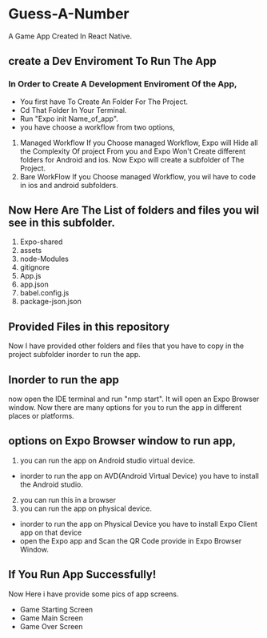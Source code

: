 # Guess-A-Number
 A Game App Created In React Native.
 
## create a Dev Enviroment To Run The App
  ### In Order to Create A Development Enviroment Of the App,
* You first have To Create An Folder For The Project.
* Cd That Folder In Your Terminal.
* Run "Expo init Name_of_app".
* you have choose a workflow from two options,
 
1. Managed Workflow
 If you Choose managed Workflow, Expo will Hide all the Complexity Of project From you and Expo Won't Create different folders for Android and ios.
 Now Expo will create a subfolder of The Project.
2. Bare WorkFlow
  If you Choose managed Workflow, you wil have to code in ios and android subfolders.

 ## Now Here Are The List of folders and files you wil see in this subfolder.
1. Expo-shared
2. assets
3. node-Modules
4. gitignore
5. App.js
6. app.json
7. babel.config.js
8. package-json.json

 ## Provided Files in this repository
 Now I have provided other folders and files that you have to copy in the project subfolder inorder to run the app.

## Inorder to run the app
now open the IDE terminal and run "nmp start".
It will open an Expo Browser window.
Now there are many options for you to run the app in different places or platforms.

## options on Expo Browser window to run app,
1. you can run the app on Android studio virtual device.
* inorder to run the app on AVD(Android Virtual Device) you have to install the Android studio.
2. you can run this in a browser
3. you can run the app on physical device.
* inorder to run the app on Physical Device you have to install Expo Client app on that device
* open the Expo app and Scan the QR Code provide in Expo Browser Window.


## If You Run App Successfully!
Now Here i have provide some pics of app screens.

* Game Starting Screen
* Game Main Screen
* Game Over Screen
